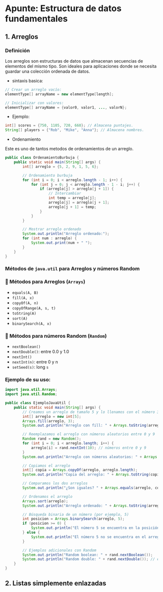 # Apunte: Estructura de datos fundamentales

## 1. Arreglos
### Definición
Los arreglos son estructuras de datos que almacenan secuencias de elementos del mismo tipo. Son ideales para aplicaciones donde se necesita guardar una colección ordenada de datos.
- sintaxis basica:
```java
// Crear un arreglo vacío:
elementType[] arrayName = new elementType[length];  

// Inicializar con valores:
elementType[] arrayName = {valor0, valor1, ..., valorN};  
```
- Ejemplo:
```java
int[] scores = {750, 1105, 720, 660}; // Almacena puntajes.
String[] players = {"Rob", "Mike", "Anna"}; // Almacena nombres.
```
- Ordenamiento

Este es uno de tantos metodos de ordenamientos de un arreglo.
```java
public class OrdenamientoBurbuja {
    public static void main(String[] args) {
        int[] arreglo = {5, 2, 9, 1, 5, 6};

        // Ordenamiento burbuja
        for (int i = 0; i < arreglo.length - 1; i++) {
            for (int j = 0; j < arreglo.length - 1 - i; j++) {
                if (arreglo[j] > arreglo[j + 1]) {
                    // Intercambiar
                    int temp = arreglo[j];
                    arreglo[j] = arreglo[j + 1];
                    arreglo[j + 1] = temp;
                }
            }
        }

        // Mostrar arreglo ordenado
        System.out.println("Arreglo ordenado:");
        for (int num : arreglo) {
            System.out.print(num + " ");
        }
    }
}
```
### Métodos de `java.util` para **Arreglos** y números **Random**

### 📗 Métodos para Arreglos (`Arrays`)
- `equals(A, B)`
- `fill(A, x)`
- `copyOf(A, n)`
- `copyOfRange(A, s, t)`
- `toString(A)`
- `sort(A)`
- `binarySearch(A, x)`

### 🔵 Métodos para números Random (`Random`)
- `nextBoolean()`
- `nextDouble()`: entre 0.0 y 1.0
- `nextInt()`
- `nextInt(n)`: entre 0 y n
- `setSeed(s)`: long `s`

### Ejemplo de su uso:
```java
import java.util.Arrays;
import java.util.Random;

public class EjemploJavaUtil {
    public static void main(String[] args) {
        // Creamos un arreglo de tamaño 5 y lo llenamos con el número 3
        int[] arreglo = new int[5];
        Arrays.fill(arreglo, 3);
        System.out.println("Arreglo con fill: " + Arrays.toString(arreglo));

        // Reemplazamos el arreglo con números aleatorios entre 0 y 9
        Random rand = new Random();
        for (int i = 0; i < arreglo.length; i++) {
            arreglo[i] = rand.nextInt(10); // números entre 0 y 9
        }
        System.out.println("Arreglo con números aleatorios: " + Arrays.toString(arreglo));

        // Copiamos el arreglo
        int[] copia = Arrays.copyOf(arreglo, arreglo.length);
        System.out.println("Copia del arreglo: " + Arrays.toString(copia));

        // Comparamos los dos arreglos
        System.out.println("¿Son iguales? " + Arrays.equals(arreglo, copia));

        // Ordenamos el arreglo
        Arrays.sort(arreglo);
        System.out.println("Arreglo ordenado: " + Arrays.toString(arreglo));

        // Búsqueda binaria de un número (por ejemplo, 5)
        int posicion = Arrays.binarySearch(arreglo, 5);
        if (posicion >= 0) {
            System.out.println("El número 5 se encuentra en la posición: " + posicion);
        } else {
            System.out.println("El número 5 no se encuentra en el arreglo.");
        }

        // Ejemplos adicionales con Random
        System.out.println("Random boolean: " + rand.nextBoolean());
        System.out.println("Random double: " + rand.nextDouble()); // entre 0.0 y 1.0
    }
}
```
## 2. Listas simplemente enlazadas
